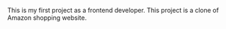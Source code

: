 This is my first project as a frontend developer. This project is a clone of Amazon shopping website.
